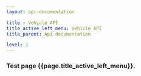 ```yaml
---
layout: api-documentation

title : Vehicle API
title_active_left_menu: Vehicle API
title_parent: Api documentation

level: 1
---
```



### Test page {{page.title_active_left_menu}}.


